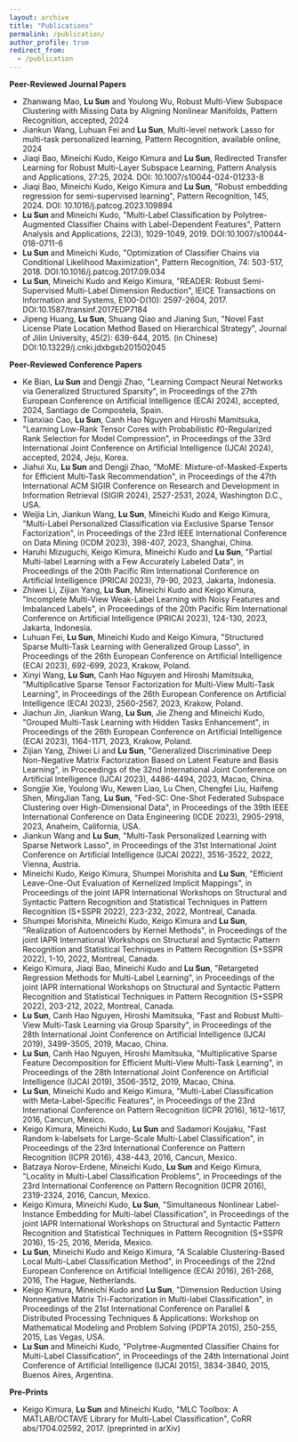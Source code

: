```yaml
---
layout: archive
title: "Publications"
permalink: /publication/
author_profile: true
redirect_from:
  - /publication
---
```


**Peer-Reviewed Journal Papers** <br />
* Zhanwang Mao, **Lu Sun** and Youlong Wu, Robust Multi-View Subspace Clustering with Missing Data by Aligning Nonlinear Manifolds, Pattern Recognition, accepted, 2024 <br /> 
* Jiankun Wang, Luhuan Fei and **Lu Sun**, Multi-level network Lasso for multi-task personalized learning, Pattern Recognition, available online, 2024 <br /> 
* Jiaqi Bao, Mineichi Kudo, Keigo Kimura and **Lu Sun**, Redirected Transfer Learning for Robust Multi-Layer Subspace Learning, Pattern Analysis and Applications, 27:25, 2024. DOI: 10.1007/s10044-024-01233-8 <br />
* Jiaqi Bao, Mineichi Kudo, Keigo Kimura and **Lu Sun**, "Robust embedding regression for semi-supervised learning", Pattern Recognition, 145, 2024. DOI: 10.1016/j.patcog.2023.109894 <br />
* **Lu Sun** and Mineichi Kudo, "Multi-Label Classification by Polytree-Augmented Classifier Chains with Label-Dependent Features", Pattern Analysis and Applications, 22(3), 1029-1049, 2019. DOI:10.1007/s10044-018-0711-6 <br />
* **Lu Sun** and Mineichi Kudo, "Optimization of Classifier Chains via Conditional Likelihood Maximization", Pattern Recognition, 74: 503-517, 2018. DOI:10.1016/j.patcog.2017.09.034 <br />
* **Lu Sun**, Mineichi Kudo and Keigo Kimura, "READER: Robust Semi-Supervised Multi-Label Dimension Reduction", IEICE Transactions on Information and Systems, E100-D(10): 2597-2604, 2017. DOI:10.1587/transinf.2017EDP7184 <br />
* Jipeng Huang, **Lu Sun**, Shuang Qiao and Jianing Sun, "Novel Fast License Plate Location Method Based on Hierarchical Strategy", Journal of Jilin University, 45(2): 639-644, 2015. (in Chinese) DOI:10.13229/j.cnki.jdxbgxb201502045 <br />
<!--- * **Lu Sun** and Shuang Qiao, "A Novel Method for Fast License Plate Location under Complex Environments", Journal of Northeast Normal University, 45(2): 96- 100, 2013. (in Chinese) <br />
-->

**Peer-Reviewed Conference Papers** <br />
* Ke Bian, **Lu Sun** and Dengji Zhao, "Learning Compact Neural Networks via Generalized Structured Sparsity", in Proceedings of the 27th European Conference on Artificial Intelligence (ECAI 2024), accepted, 2024, Santiago de Compostela, Spain. <br />
* Tianxiao Cao, **Lu Sun**, Canh Hao Nguyen and Hiroshi Mamitsuka, "Learning Low-Rank Tensor Cores with Probabilistic ℓ0-Regularized Rank Selection for Model Compression", in Proceedings of the 33rd International Joint Conference on Artificial Intelligence (IJCAI 2024), accepted, 2024, Jeju, Korea. <br />
* Jiahui Xu, **Lu Sun** and Dengji Zhao, "MoME: Mixture-of-Masked-Experts for Efficient Multi-Task Recommendation", in Proceedings of the 47th International ACM SIGIR Conference on Research and Development in Information Retrieval (SIGIR 2024), 2527-2531, 2024, Washington D.C., USA. <br />
* Weijia Lin, Jiankun Wang, **Lu Sun**, Mineichi Kudo and Keigo Kimura, "Multi-Label Personalized Classification via Exclusive Sparse Tensor Factorization", in Proceedings of the 23rd IEEE International Conference on Data Mining (ICDM 2023), 398-407, 2023, Shanghai, China. <br />
* Haruhi Mizuguchi, Keigo Kimura,  Mineichi Kudo and **Lu Sun**, "Partial Multi-label Learning with a Few Accurately Labeled Data", in Proceedings of the 20th Pacific Rim International Conference on Artificial Intelligence (PRICAI 2023), 79-90, 2023, Jakarta, Indonesia. <br />
* Zhiwei Li, Zijian Yang, **Lu Sun**, Mineichi Kudo and Keigo Kimura, "Incomplete Multi-View Weak-Label Learning with Noisy Features and Imbalanced Labels", in Proceedings of the 20th Pacific Rim International Conference on Artificial Intelligence (PRICAI 2023), 124-130, 2023, Jakarta, Indonesia. <br />
* Luhuan Fei, **Lu Sun**, Mineichi Kudo and Keigo Kimura, "Structured Sparse Multi-Task Learning with Generalized Group Lasso", in Proceedings of the 26th European Conference on Artificial Intelligence (ECAI 2023), 692-699, 2023, Krakow, Poland. <br />
* Xinyi Wang, **Lu Sun**, Canh Hao Nguyen and Hiroshi Mamitsuka, "Multiplicative Sparse Tensor Factorization for Multi-View Multi-Task Learning", in Proceedings of the 26th European Conference on Artificial Intelligence (ECAI 2023), 2560-2567, 2023, Krakow, Poland. <br />
* Jiachun Jin, Jiankun Wang, **Lu Sun**, Jie Zheng and Mineichi Kudo, "Grouped Multi-Task Learning with Hidden Tasks Enhancement", in Proceedings of the 26th European Conference on Artificial Intelligence (ECAI 2023), 1164-1171, 2023, Krakow, Poland. <br />
* Zijian Yang, Zhiwei Li and **Lu Sun**, "Generalized Discriminative Deep Non-Negative Matrix Factorization Based on Latent Feature and Basis Learning", in Proceedings of the 32nd International Joint Conference on Artificial Intelligence (IJCAI 2023), 4486-4494, 2023, Macao, China. <br />
* Songjie Xie, Youlong Wu, Kewen Liao, Lu Chen, Chengfei Liu, Haifeng Shen, MingJian Tang, **Lu Sun**, "Fed-SC: One-Shot Federated Subspace Clustering over High-Dimensional Data", in Proceedings of the 39th IEEE International Conference on Data Engineering (ICDE 2023), 2905-2918, 2023, Anaheim, California, USA. <br />
* Jiankun Wang and **Lu Sun**, "Multi-Task Personalized Learning with Sparse Network Lasso", in Proceedings of the 31st International Joint Conference on Artificial Intelligence (IJCAI 2022), 3516-3522, 2022, Vienna, Austria. <br />
* Mineichi Kudo, Keigo Kimura, Shumpei Morishita and **Lu Sun**, "Efficient Leave-One-Out Evaluation of Kernelized Implicit Mappings", in Proceedings of the joint IAPR International Workshops on Structural and Syntactic Pattern Recognition and Statistical Techniques in Pattern Recognition (S+SSPR 2022), 223-232, 2022, Montreal, Canada. <br />
* Shumpei Morishita, Mineichi Kudo, Keigo Kimura and **Lu Sun**, "Realization of Autoencoders by Kernel Methods", in Proceedings of the joint IAPR International Workshops on Structural and Syntactic Pattern Recognition and Statistical Techniques in Pattern Recognition (S+SSPR 2022), 1-10, 2022, Montreal, Canada. <br />
* Keigo Kimura, Jiaqi Bao, Mineichi Kudo and **Lu Sun**, "Retargeted Regression Methods for Multi-Label Learning", in Proceedings of the joint IAPR International Workshops on Structural and Syntactic Pattern Recognition and Statistical Techniques in Pattern Recognition (S+SSPR 2022), 203-212, 2022, Montreal, Canada. <br />
* **Lu Sun**, Canh Hao Nguyen, Hiroshi Mamitsuka, "Fast and Robust Multi-View Multi-Task Learning via Group Sparsity", in Proceedings of the 28th International Joint Conference on Artificial Intelligence (IJCAI 2019), 3499-3505, 2019, Macao, China. <br />
* **Lu Sun**, Canh Hao Nguyen, Hiroshi Mamitsuka, "Multiplicative Sparse Feature Decomposition for Efficient Multi-View Multi-Task Learning", in Proceedings of the 28th International Joint Conference on Artificial Intelligence (IJCAI 2019), 3506-3512, 2019, Macao, China. <br />
* **Lu Sun**, Mineichi Kudo and Keigo Kimura, "Multi-Label Classification with Meta-Label-Specific Features", in Proceedings of the 23rd International Conference on Pattern Recognition (ICPR 2016), 1612-1617, 2016, Cancun, Mexico. <br />
* Keigo Kimura, Mineichi Kudo, **Lu Sun** and Sadamori Koujaku, "Fast Random k-labelsets for Large-Scale Multi-Label Classification", in Proceedings of the 23rd International Conference on Pattern Recognition (ICPR 2016), 438-443, 2016, Cancun, Mexico. <br />
* Batzaya Norov-Erdene, Mineichi Kudo, **Lu Sun** and Keigo Kimura, "Locality in Multi-Label Classification Problems", in Proceedings of the 23rd International Conference on Pattern Recognition (ICPR 2016), 2319-2324, 2016, Cancun, Mexico. <br />
* Keigo Kimura, Mineichi Kudo, **Lu Sun**, "Simultaneous Nonlinear Label-Instance Embedding for Multi-label Classification", in Proceedings of the joint IAPR International Workshops on Structural and Syntactic Pattern Recognition and Statistical Techniques in Pattern Recognition (S+SSPR 2016), 15-25, 2016, Merida, Mexico. <br />
* **Lu Sun**, Mineichi Kudo and Keigo Kimura, "A Scalable Clustering-Based Local Multi-Label Classification Method", in Proceedings of the 22nd European Conference on Artificial Intelligence (ECAI 2016), 261-268, 2016, The Hague, Netherlands. <br />
* Keigo Kimura, Mineichi Kudo and **Lu Sun**, "Dimension Reduction Using Nonnegative Matrix Tri-Factorization in Multi-label Classification", in Proceedings of the 21st International Conference on Parallel & Distributed Processing Techniques & Applications: Workshop on Mathematical Modeling and Problem Solving (PDPTA 2015), 250-255, 2015, Las Vegas, USA. <br />
* **Lu Sun** and Mineichi Kudo, "Polytree-Augmented Classifier Chains for Multi-Label Classification", in Proceedings of the 24th International Joint Conference of Artificial Intelligence (IJCAI 2015), 3834-3840, 2015, Buenos Aires, Argentina. <br />

**Pre-Prints** <br />
* Keigo Kimura, **Lu Sun** and Mineichi Kudo, "MLC Toolbox: A MATLAB/OCTAVE Library for Multi-Label Classification", CoRR abs/1704.02592, 2017. (preprinted in arXiv)
